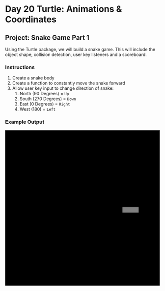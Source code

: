 # Day 20 Turtle: Animations & Coordinates

## Project: Snake Game Part 1

Using the Turtle package, we will build a snake game. This will include the object shape, collision detection, user key listeners and a scoreboard.

### Instructions

1. Create a snake body
2. Create a function to constantly move the snake forward
3. Allow user key input to change direction of snake:
   1. North (90 Degrees) = `Up`
   2. South (270 Degrees) = `Down`
   3. East (0 Degrees) = `Right`
   4. West (180) = `Left`

### Example Output

![Snake Game Part 1](Images/snake_game_part1.png)

